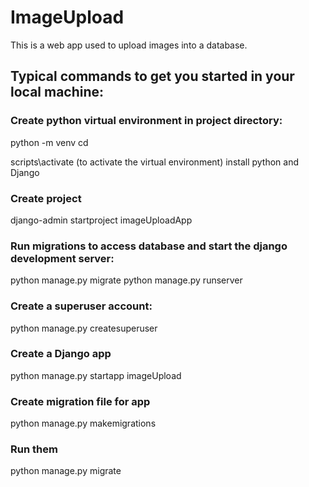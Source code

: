 # ImageUpload
This is a web app used to upload images into a database.

## Typical commands to get you started in your local machine:

### Create python virtual environment in project directory:
python -m venv <env name>
cd <env-name>

scripts\activate (to activate the virtual environment)
install python and Django

### Create project
django-admin startproject imageUploadApp
### Run migrations to access database and start the django development server:
python manage.py migrate
python manage.py runserver
### Create a superuser account:
python manage.py createsuperuser

### Create a Django app
python manage.py startapp imageUpload

### Create migration file for app
python manage.py makemigrations

### Run them
python manage.py migrate

